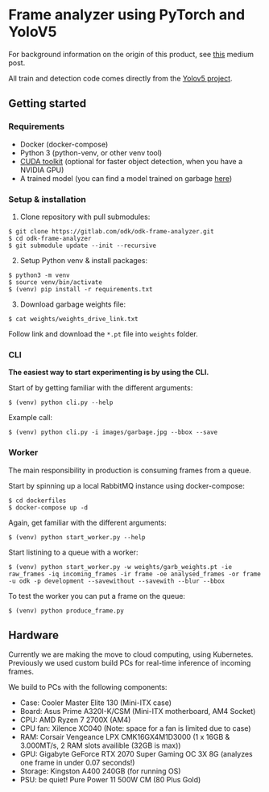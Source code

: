 
# Frame analyzer using PyTorch and YoloV5

For background information on the origin of this product, see [this](https://medium.com/maarten-sukel/garbage-object-detection-using-pytorch-and-yolov3-d6c4e0424a10) medium post.

All train and detection code comes directly from the [Yolov5 project](https://github.com/ultralytics/yolov5).

## Getting started

### Requirements

- Docker (docker-compose)
- Python 3 (python-venv, or other venv tool)
- [CUDA toolkit](https://docs.nvidia.com/cuda/cuda-installation-guide-linux/) (optional for faster object detection, when you have a NVIDIA GPU)
- A trained model (you can find a model trained on garbage [here](https://drive.google.com/file/d/11s4WDwQkWdWpCfB_HTvQtRezZ3Xy4zUz/view?usp=sharing))

### Setup & installation

1. Clone repository with pull submodules:
```
$ git clone https://gitlab.com/odk/odk-frame-analyzer.git
$ cd odk-frame-analyzer
$ git submodule update --init --recursive
```

2. Setup Python venv & install packages:
```
$ python3 -m venv
$ source venv/bin/activate
$ (venv) pip install -r requirements.txt
```

3. Download garbage weights file:
```
$ cat weights/weights_drive_link.txt
```
Follow link and download the `*.pt` file into `weights` folder.

### CLI

**The easiest way to start experimenting is by using the CLI.**

Start of by getting familiar with the different arguments:
```
$ (venv) python cli.py --help
```

Example call:
```
$ (venv) python cli.py -i images/garbage.jpg --bbox --save
```

### Worker

The main responsibility in production is consuming frames from a queue.

Start by spinning up a local RabbitMQ instance using docker-compose:
```
$ cd dockerfiles
$ docker-compose up -d
```

Again, get familiar with the different arguments:
```
$ (venv) python start_worker.py --help
```

Start listining to a queue with a worker:
```
$ (venv) python start_worker.py -w weights/garb_weights.pt -ie raw_frames -iq incoming_frames -ir frame -oe analysed_frames -or frame -u odk -p development --savewithout --savewith --blur --bbox
```

To test the worker you can put a frame on the queue:
```
$ (venv) python produce_frame.py
```

## Hardware

Currently we are making the move to cloud computing, using Kubernetes. Previously we used custom build PCs for real-time inference of incoming frames.  

We build to PCs with the following components:
* Case: Cooler Master Elite 130 (Mini-ITX case)
* Board: Asus Prime A320I-K/CSM (Mini-ITX motherboard, AM4 Socket)
* CPU: AMD Ryzen 7 2700X (AM4)
* CPU fan: Xilence XC040 (Note: space for a fan is limited due to case)
* RAM: Corsair Vengeance LPX CMK16GX4M1D3000 (1 x 16GB & 3.000MT/s, 2 RAM slots availible (32GB is max))
* GPU: Gigabyte GeForce RTX 2070 Super Gaming OC 3X 8G (analyzes one frame in under 0.07 seconds!)
* Storage: Kingston A400 240GB (for running OS)
* PSU: be quiet! Pure Power 11 500W CM (80 Plus Gold)
